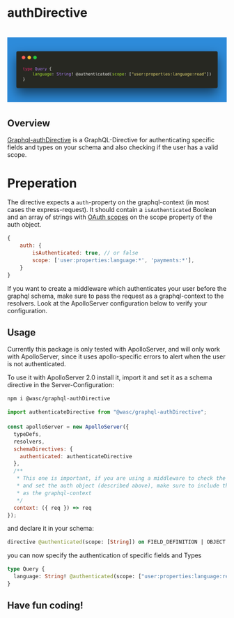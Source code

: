 # authDirective

# [![authDirective](docs/carbon.png)](https://github.com/wasc-io/graphql-authDirective)

## Overview

[Graphql-authDirective](https://github.com/wasc-io/graphql-authDirective) is a GraphQL-Directive for authenticating specific fields and types on your schema and also checking if the user has a valid scope.

# Preperation

The directive expects a `auth`-property on the graphql-context (in most cases the express-request). It should contain a `isAuthenticated` Boolean and an array of strings with [OAuth scopes](https://www.oauth.com/oauth2-servers/scope/defining-scopes/) on the scope property of the auth object.

```javascript
{
    auth: {
        isAuthenticated: true, // or false
        scope: ['user:properties:language:*', 'payments:*'],
    }
}
```

If you want to create a middleware which authenticates your user before the graphql schema, make sure to pass the request as a graphql-context to the resolvers. Look at the ApolloServer configuration below to verify your configuration.

## Usage

Currently this package is only tested with ApolloServer, and will only work with ApolloServer, since it uses apollo-specific errors to alert when the user is not authenticated.

To use it with ApolloServer 2.0 install it, import it and set it as a schema directive in the Server-Configuration:

```bash
npm i @wasc/graphql-authDirective
```

```javascript
import authenticateDirective from "@wasc/graphql-authDirective";

const apolloServer = new ApolloServer({
  typeDefs,
  resolvers,
  schemaDirectives: {
    authenticated: authenticateDirective
  },
  /**
   * This one is important, if you are using a middleware to check the users token
   * and set the auth object (described above), make sure to include the request
   * as the graphql-context
   */
  context: ({ req }) => req
});
```

and declare it in your schema:

```graphql
directive @authenticated(scope: [String]) on FIELD_DEFINITION | OBJECT
```

you can now specify the authentication of specific fields and Types

```graphql
type Query {
  language: String! @authenticated(scope: ["user:properties:language:read"])
}
```

## Have fun coding!
